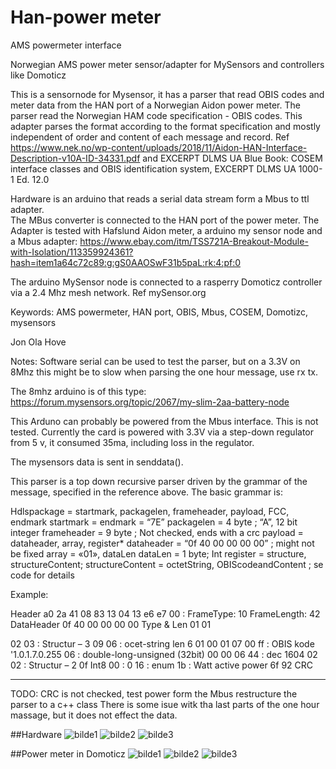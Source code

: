 # Han-power meter
AMS powermeter interface 

  Norwegian AMS power meter sensor/adapter for MySensors and controllers like Domoticz
  
  This is a sensornode for Mysensor, it has a parser that read OBIS codes and meter data from the HAN port of a Norwegian Aidon power meter.
  The parser read the Norwegian HAM code specification - OBIS codes.
  This adapter parses the format according to the format specification and mostly independent of order and content of each message and record.
  Ref https://www.nek.no/wp-content/uploads/2018/11/Aidon-HAN-Interface-Description-v10A-ID-34331.pdf
  and EXCERPT DLMS UA Blue Book: COSEM interface classes and OBIS identification system, EXCERPT DLMS UA 1000-1 Ed. 12.0
  
  Hardware is an arduino that reads a serial data stream form a Mbus to ttl adapter.  
  The MBus converter is connected to the HAN port of the power meter.
  The Adapter is tested with Hafslund Aidon meter, a arduino my sensor node and a Mbus adapter:
  https://www.ebay.com/itm/TSS721A-Breakout-Module-with-Isolation/113359924361?hash=item1a64c72c89:g:gS0AAOSwF31b5paL:rk:4:pf:0

  The arduino MySensor node is connected to a rasperry Domoticz controller via a 2.4 Mhz mesh network. Ref mySensor.org
  
  Keywords: AMS powermeter, HAN port, OBIS, Mbus, COSEM, Domotizc, mysensors
  
  Jon Ola Hove

  Notes:
  Software serial can be used to test the parser,
  but on a 3.3V on 8Mhz this might be to slow when parsing the one hour message, use rx tx. 
  
  The 8mhz arduino is of this type:
  https://forum.mysensors.org/topic/2067/my-slim-2aa-battery-node
  
  This Arduno can probably be powered from the Mbus interface. This is not tested.
  Currently the card is powered with 3.3V via a step-down regulator from 5 v, it consumed 35ma, including loss in the regulator.

  The mysensors data is sent in senddata().

  This parser is a top down recursive parser driven by the grammar of the message,
  specified in the reference above.  The basic grammar is:


  Hdlspackage = startmark, packagelen, frameheader, payload, FCC, endmark
  startmark = endmark = “7E”
  packagelen = 4 byte ; “A”, 12 bit integer
  frameheader = 9 byte ; Not checked, ends with a crc
  payload = dataheader, array, register*
  dataheader = “0f 40 00 00 00 00”  ; might not be fixed
  array = «01», dataLen
  dataLen = 1 byte; Int
  register = structure, structureContent;
  structureContent = octetString, OBIScodeandContent  ; se code for details

  Example:

  Header   a0 2a 41 08 83 13 04 13 e6 e7 00 : FrameType: 10 FrameLength: 42
  DataHeader 0f 40 00 00 00 00
  Type & Len 01 01

  02 03  : Structur – 3
  09 06  : ocet-string len 6
  01 00 01 07 00 ff : OBIS kode  '1.0.1.7.0.255
  06  : double-long-unsigned   (32bit)
  00 00 06 44  : dec 1604
  02 02 : Structur – 2
  0f  Int8
  00 : 0
  16  : enum
  1b : Watt active power
  6f 92  CRC

  ----
  TODO: CRC is not checked,
  test power form the Mbus
  restructure the parser to a c++ class
  There is some isue witk tha last parts of the one hour massage, but it does not effect the data.

##Hardware
![bilde1](bilder/20190307_202741.jpg)
![bilde2](bilder//20190307_203608.jpg)
![bilde3](bilder//20190307_203939.jpg)

##Power meter in Domoticz 
![bilde1](bilder/Screenshot_20190305-125031_Chrome.jpg)
![bilde2](bilder/Screenshot_20190305-125121_Chrome.jpg)
![bilde3](bilder/Screenshot_20190307-204804_Chrome.jpg)

